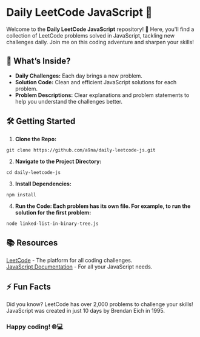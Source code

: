 # Daily LeetCode JavaScript 🌟

Welcome to the **Daily LeetCode JavaScript** repository! 🚀 Here, you'll find a collection of LeetCode problems solved in JavaScript, 
tackling new challenges daily. Join me on this coding adventure and sharpen your skills!

## 🎯 What’s Inside?

- **Daily Challenges:** Each day brings a new problem. 
- **Solution Code:** Clean and efficient JavaScript solutions for each problem.
- **Problem Descriptions:** Clear explanations and problem statements to help you understand the challenges better.

## 🛠️ Getting Started

1. **Clone the Repo:**
```
git clone https://github.com/a9na/daily-leetcode-js.git
```
2. **Navigate to the Project Directory:**
```
cd daily-leetcode-js
```
3. **Install Dependencies:**
```
npm install
```
4. **Run the Code: Each problem has its own file. For example, to run the solution for the first problem:**
```
node linked-list-in-binary-tree.js
```

## 📚 Resources
[LeetCode](https://leetcode.com/) - The platform for all coding challenges.
<br>
[JavaScript Documentation](https://devdocs.io/javascript/) - For all your JavaScript needs.

## ⚡ Fun Facts
Did you know? LeetCode has over 2,000 problems to challenge your skills!
JavaScript was created in just 10 days by Brendan Eich in 1995.

### Happy coding! 🌐💻

